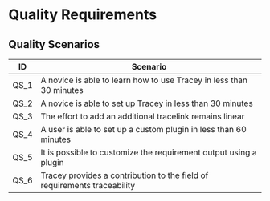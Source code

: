 # Quality Requirements

## Quality Scenarios

| ID   | Scenario                                                                   |
| ---- | -------------------------------------------------------------------------- |
| QS_1 | A novice is able to learn how to use Tracey in less than 30 minutes        |
| QS_2 | A novice is able to set up Tracey in less than 30 minutes                  |
| QS_3 | The effort to add an additional tracelink remains linear                   |
| QS_4 | A user is able to set up a custom plugin in less than 60 minutes           |
| QS_5 | It is possible to customize the requirement output using a plugin          |
| QS_6 | Tracey provides a contribution to the field of requirements traceability   |
